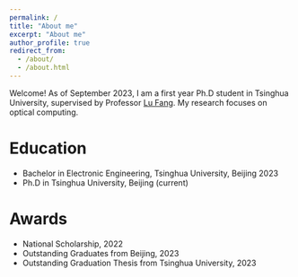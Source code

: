 ```yaml
---
permalink: /
title: "About me"
excerpt: "About me"
author_profile: true
redirect_from: 
  - /about/
  - /about.html
---
```


Welcome! As of September 2023, I am a first year Ph.D student in Tsinghua University, supervised by Professor [Lu Fang](http://www.luvision.net/). My research focuses on optical computing.

Education
======
* Bachelor in Electronic Engineering, Tsinghua University, Beijing 2023
* Ph.D in Tsinghua University, Beijing (current)

Awards
======
* National Scholarship, 2022
* Outstanding Graduates from Beijing, 2023
* Outstanding Graduation Thesis from Tsinghua University, 2023
